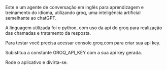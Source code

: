 Este é um agente de conversação em inglês para aprendizagem e treinamento do idioma, utilizando groq, uma inteligência artificial semelhante ao chatGPT.

A linguagem utilizada foi o python, com uso da api do groq para realização das chamadas e tratamento da resposta.

Para testar você precisa acessar console.groq.com para criar sua api key.

Subistitua a constante GROQ_API_KEY com a sua api key gerada.

Rode o aplicativo e divirta-se.
